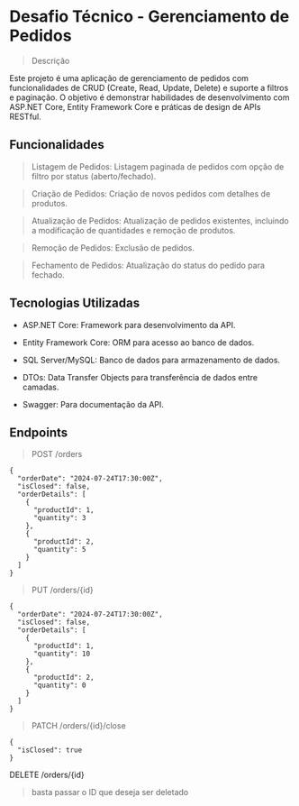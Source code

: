 # Desafio Técnico - Gerenciamento de Pedidos
> Descrição

Este projeto é uma aplicação de gerenciamento de pedidos com funcionalidades de CRUD (Create, Read, Update, Delete) e suporte a filtros e paginação. O objetivo é demonstrar habilidades de desenvolvimento com ASP.NET Core, Entity Framework Core e práticas de design de APIs RESTful.

## Funcionalidades
>Listagem de Pedidos: Listagem paginada de pedidos com opção de filtro por status (aberto/fechado).

>Criação de Pedidos: Criação de novos pedidos com detalhes de produtos.

>Atualização de Pedidos: Atualização de pedidos existentes, incluindo a modificação de quantidades e remoção de produtos.

>Remoção de Pedidos: Exclusão de pedidos.

>Fechamento de Pedidos: Atualização do status do pedido para fechado.

## Tecnologias Utilizadas


* ASP.NET Core: Framework para desenvolvimento da API.

* Entity Framework Core: ORM para acesso ao banco de dados.

* SQL Server/MySQL: Banco de dados para armazenamento de dados.

* DTOs: Data Transfer Objects para transferência de dados entre camadas.
  
* Swagger: Para documentação da API.


## Endpoints 

>POST /orders

```
{
  "orderDate": "2024-07-24T17:30:00Z",
  "isClosed": false,
  "orderDetails": [
    {
      "productId": 1,
      "quantity": 3
    },
    {
      "productId": 2,
      "quantity": 5
    }
  ]
}
```
>PUT /orders/{id}

```
{
  "orderDate": "2024-07-24T17:30:00Z",
  "isClosed": false,
  "orderDetails": [
    {
      "productId": 1,
      "quantity": 10
    },
    {
      "productId": 2,
      "quantity": 0
    }
  ]
}
```

>PATCH /orders/{id}/close

```
{
  "isClosed": true
}
```

DELETE /orders/{id}

> basta passar o ID que deseja ser deletado
